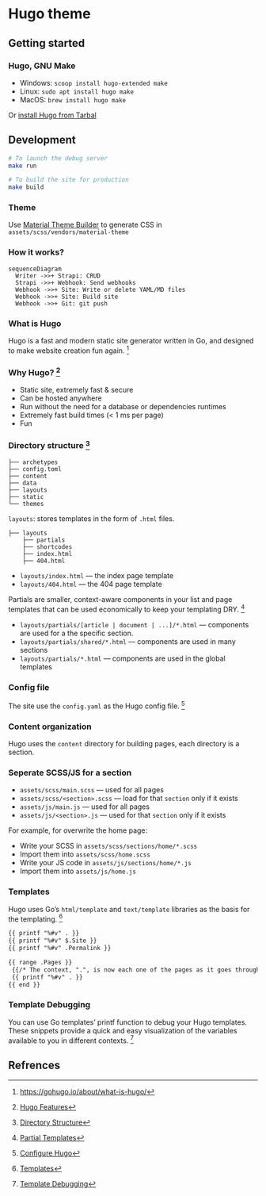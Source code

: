 # Hugo theme

## Getting started

### Hugo, GNU Make

- Windows: `scoop install hugo-extended make`
- Linux: `sudo apt install hugo make`
- MacOS: `brew install hugo make`

Or [install Hugo from Tarbal](https://gohugo.io/getting-started/installing/#install-hugo-from-tarball)

## Development

```bash
# To launch the debug server
make run

# To build the site for production
make build
```

### Theme

Use [Material Theme Builder](https://m3.material.io/theme-builder#/custom) to generate CSS in `assets/scss/vendors/material-theme`

### How it works?

```mermaid
sequenceDiagram
  Writer ->>+ Strapi: CRUD
  Strapi ->>+ Webhook: Send webhooks
  Webhook ->>+ Site: Write or delete YAML/MD files
  Webhook ->>+ Site: Build site
  Webhook ->>+ Git: git push
```

### What is Hugo

Hugo is a fast and modern static site generator written in Go, and designed to make website creation fun again. [^1]

### Why Hugo? [^2]

- Static site, extremely fast & secure
- Can be hosted anywhere
- Run without the need for a database or dependencies runtimes
- Extremely fast build times (< 1 ms per page)
- Fun

### Directory structure [^3]

```
├── archetypes
├── config.toml
├── content
├── data
├── layouts
├── static
└── themes
```

`layouts`: stores templates in the form of `.html` files.

```
├── layouts
    ├── partials
    ├── shortcodes
    ├── index.html
    ├── 404.html
```

- `layouts/index.html` — the index page template
- `layouts/404.html` — the 404 page template

Partials are smaller, context-aware components in your list and page templates that can be used economically to keep your templating DRY. [^4]

- `layouts/partials/[article | document | ...]/*.html` — components are used for a the specific section.
- `layouts/partials/shared/*.html` — components are used in many sections
- `layouts/partials/*.html` — components are used in the global templates

### Config file

The site use the `config.yaml` as the Hugo config file. [^5]

### Content organization

Hugo uses the `content` directory for building pages, each directory is a section.

### Seperate SCSS/JS for a section

- `assets/scss/main.scss` — used for all pages
- `assets/scss/<section>.scss` — load for that `section` only if it exists
- `assets/js/main.js` — used for all pages
- `assets/js/<section>.js` — used for that `section` only if it exists

For example, for overwrite the home page:

- Write your SCSS in `assets/scss/sections/home/*.scss`
- Import them into `assets/scss/home.scss`
- Write your JS code in `assets/js/sections/home/*.js`
- Import them into `assets/js/home.js`

### Templates

 Hugo uses Go’s `html/template` and `text/template` libraries as the basis for the templating. [^6]

 ```html
 {{ printf "%#v" . }}
 {{ printf "%#v" $.Site }}
 {{ printf "%#v" .Permalink }}

 {{ range .Pages }}
  {{/* The context, ".", is now each one of the pages as it goes through the loop */}}
  {{ printf "%#v" . }}
{{ end }}
 ```

### Template Debugging

You can use Go templates’ printf function to debug your Hugo templates. These snippets provide a quick and easy visualization of the variables available to you in different contexts. [^7]

## Refrences

[^1]: https://gohugo.io/about/what-is-hugo/
[^2]: [Hugo Features](https://gohugo.io/about/features/)
[^3]: [Directory Structure](https://gohugo.io/getting-started/directory-structure/)
[^4]: [Partial Templates](https://gohugo.io/templates/partials/)
[^5]: [Configure Hugo](https://gohugo.io/getting-started/configuration/#all-configuration-settings)
[^6]: [Templates](https://gohugo.io/templates/)
[^7]: [Template Debugging](https://gohugo.io/templates/template-debugging/)
